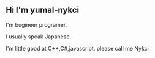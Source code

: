 ## Hi I'm yumal-nykci

I'm bugineer programer.

I usually speak Japanese.

I'm little good at C++,C#,javascript.
please call me Nykci
